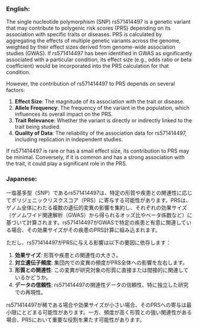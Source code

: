 ### English:
The single nucleotide polymorphism (SNP) rs571414497 is a genetic variant that may contribute to polygenic risk scores (PRS) depending on its association with specific traits or diseases. PRS is calculated by aggregating the effects of multiple genetic variants across the genome, weighted by their effect sizes derived from genome-wide association studies (GWAS). If rs571414497 has been identified in GWAS as significantly associated with a particular condition, its effect size (e.g., odds ratio or beta coefficient) would be incorporated into the PRS calculation for that condition.

However, the contribution of rs571414497 to PRS depends on several factors:
1. **Effect Size**: The magnitude of its association with the trait or disease.
2. **Allele Frequency**: The frequency of the variant in the population, which influences its overall impact on the PRS.
3. **Trait Relevance**: Whether the variant is directly or indirectly linked to the trait being studied.
4. **Quality of Data**: The reliability of the association data for rs571414497, including replication in independent studies.

If rs571414497 is rare or has a small effect size, its contribution to PRS may be minimal. Conversely, if it is common and has a strong association with the trait, it could play a significant role in the PRS.

### Japanese:
一塩基多型（SNP）であるrs571414497は、特定の形質や疾患との関連性に応じてポリジェニックリスクスコア（PRS）に寄与する可能性があります。PRSは、ゲノム全体にわたる複数の遺伝的変異の影響を集約し、それぞれの効果サイズ（ゲノムワイド関連解析（GWAS）から得られるオッズ比やベータ係数など）に基づいて計算されます。rs571414497がGWASで特定の疾患と有意に関連している場合、その効果サイズがその疾患のPRS計算に組み込まれます。

ただし、rs571414497がPRSに与える影響は以下の要因に依存します：
1. **効果サイズ**: 形質や疾患との関連性の大きさ。
2. **対立遺伝子頻度**: 集団内での変異の頻度がPRS全体への影響を左右します。
3. **形質との関連性**: この変異が研究対象の形質に直接または間接的に関連しているかどうか。
4. **データの信頼性**: rs571414497の関連性データの信頼性、特に独立した研究での再現性。

rs571414497が稀である場合や効果サイズが小さい場合、そのPRSへの寄与は最小限にとどまる可能性があります。一方、頻度が高く形質との強い関連性がある場合、PRSにおいて重要な役割を果たす可能性があります。